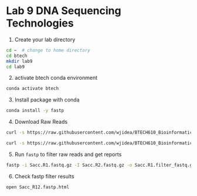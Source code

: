 # Lab 9 DNA Sequencing Technologies

1. Create your lab directory

```sh
cd ~  # change to home directory
cd btech 
mkdir lab9
cd lab9
```

2. activate btech conda environment

```sh
conda activate btech
```

3. Install package with conda

```sh
conda install -y fastp
```



4. Download Raw Reads

```sh
curl -s https://raw.githubusercontent.com/wjidea/BTECH610_Bioinformatics/main/lab9/Sacc.R1.fastq.gz -o Sacc.R1.fastq.gz 

curl -s https://raw.githubusercontent.com/wjidea/BTECH610_Bioinformatics/main/lab9/Sacc.R2.fastq.gz -o Sacc.R2.fastq.gz 
```



5. Run `fastp` to filter raw reads and get reports

```sh
fastp -i Sacc.R1.fastq.gz -I Sacc.R2.fastq.gz -o Sacc.R1.filter_fastq.gz -O Sacc.R2.filter.fastq.gz -h Sacc_R12.fastp.html
```



6. Check fastp filter results

```sh
open Sacc_R12.fastp.html
```

